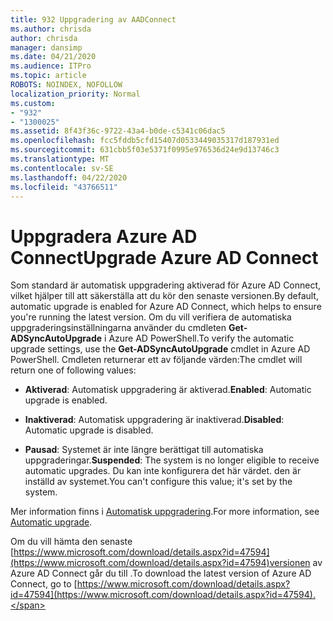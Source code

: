 ```yaml
---
title: 932 Uppgradering av AADConnect
ms.author: chrisda
author: chrisda
manager: dansimp
ms.date: 04/21/2020
ms.audience: ITPro
ms.topic: article
ROBOTS: NOINDEX, NOFOLLOW
localization_priority: Normal
ms.custom:
- "932"
- "1300025"
ms.assetid: 8f43f36c-9722-43a4-b0de-c5341c06dac5
ms.openlocfilehash: fcc5fddb5cfd15407d0533449035317d187931ed
ms.sourcegitcommit: 631cbb5f03e5371f0995e976536d24e9d13746c3
ms.translationtype: MT
ms.contentlocale: sv-SE
ms.lasthandoff: 04/22/2020
ms.locfileid: "43766511"
---
```

# <a name="upgrade-azure-ad-connect"></a><span data-ttu-id="fd9dc-102">Uppgradera Azure AD Connect</span><span class="sxs-lookup"><span data-stu-id="fd9dc-102">Upgrade Azure AD Connect</span></span>

<span data-ttu-id="fd9dc-103">Som standard är automatisk uppgradering aktiverad för Azure AD Connect, vilket hjälper till att säkerställa att du kör den senaste versionen.</span><span class="sxs-lookup"><span data-stu-id="fd9dc-103">By default, automatic upgrade is enabled for Azure AD Connect, which helps to ensure you're running the latest version.</span></span> <span data-ttu-id="fd9dc-104">Om du vill verifiera de automatiska uppgraderingsinställningarna använder du cmdleten **Get-ADSyncAutoUpgrade** i Azure AD PowerShell.</span><span class="sxs-lookup"><span data-stu-id="fd9dc-104">To verify the automatic upgrade settings, use the **Get-ADSyncAutoUpgrade** cmdlet in Azure AD PowerShell.</span></span> <span data-ttu-id="fd9dc-105">Cmdleten returnerar ett av följande värden:</span><span class="sxs-lookup"><span data-stu-id="fd9dc-105">The cmdlet will return one of following values:</span></span>

- <span data-ttu-id="fd9dc-106">**Aktiverad**: Automatisk uppgradering är aktiverad.</span><span class="sxs-lookup"><span data-stu-id="fd9dc-106">**Enabled**: Automatic upgrade is enabled.</span></span>

- <span data-ttu-id="fd9dc-107">**Inaktiverad**: Automatisk uppgradering är inaktiverad.</span><span class="sxs-lookup"><span data-stu-id="fd9dc-107">**Disabled**: Automatic upgrade is disabled.</span></span>

- <span data-ttu-id="fd9dc-108">**Pausad**: Systemet är inte längre berättigat till automatiska uppgraderingar.</span><span class="sxs-lookup"><span data-stu-id="fd9dc-108">**Suspended**: The system is no longer eligible to receive automatic upgrades.</span></span> <span data-ttu-id="fd9dc-109">Du kan inte konfigurera det här värdet. den är inställd av systemet.</span><span class="sxs-lookup"><span data-stu-id="fd9dc-109">You can't configure this value; it's set by the system.</span></span>

<span data-ttu-id="fd9dc-110">Mer information finns i [Automatisk uppgradering](https://docs.microsoft.com/azure/active-directory/connect/active-directory-aadconnect-feature-automatic-upgrade).</span><span class="sxs-lookup"><span data-stu-id="fd9dc-110">For more information, see [Automatic upgrade](https://docs.microsoft.com/azure/active-directory/connect/active-directory-aadconnect-feature-automatic-upgrade).</span></span>

<span data-ttu-id="fd9dc-111">Om du vill hämta den senaste [https://www.microsoft.com/download/details.aspx?id=47594](https://www.microsoft.com/download/details.aspx?id=47594)versionen av Azure AD Connect går du till .</span><span class="sxs-lookup"><span data-stu-id="fd9dc-111">To download the latest version of Azure AD Connect, go to [https://www.microsoft.com/download/details.aspx?id=47594](https://www.microsoft.com/download/details.aspx?id=47594).</span></span>
